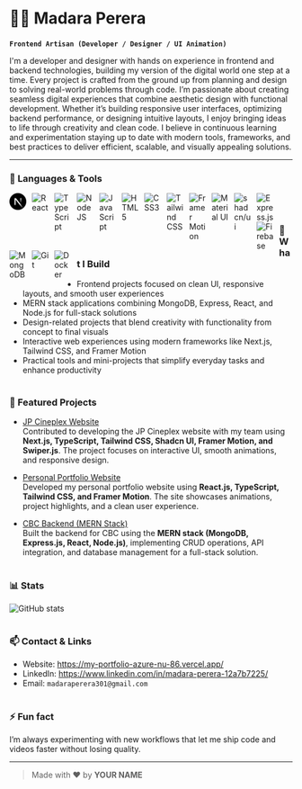 # 👩‍💻 Madara Perera

**`Frontend Artisan (Developer / Designer / UI Animation)`**

I'm a developer and designer with hands on experience in frontend and backend technologies, building my version of the digital world one step at a time. Every project is crafted from the ground up from planning and design to solving real-world problems through code. I’m passionate about creating seamless digital experiences that combine aesthetic design with functional development. Whether it’s building responsive user interfaces, optimizing backend performance, or designing intuitive layouts, I enjoy bringing ideas to life through creativity and clean code. I believe in continuous learning and experimentation staying up to date with modern tools, frameworks, and best practices to deliver efficient, scalable, and visually appealing solutions.

---

### 🧰 Languages & Tools

<img align="left" alt="NextJS" width="30px" style="padding-right:10px;" src="https://raw.githubusercontent.com/devicons/devicon/master/icons/nextjs/nextjs-original.svg"/>
<img align="left" alt="React" width="30px" style="padding-right:10px;" src="https://cdn.jsdelivr.net/gh/devicons/devicon/icons/react/react-original.svg"/>
<img align="left" alt="TypeScript" width="30px" style="padding-right:10px;" src="https://cdn.jsdelivr.net/gh/devicons/devicon/icons/typescript/typescript-plain.svg"/>
<img align="left" alt="NodeJS" width="30px" style="padding-right:10px;" src="https://cdn.jsdelivr.net/gh/devicons/devicon/icons/nodejs/nodejs-original.svg"/>
<img align="left" alt="JavaScript" width="30px" style="padding-right:10px;" src="https://cdn.jsdelivr.net/gh/devicons/devicon/icons/javascript/javascript-plain.svg"/>
<img align="left" alt="HTML5" width="30px" style="padding-right:10px;" src="https://cdn.jsdelivr.net/gh/devicons/devicon/icons/html5/html5-plain.svg"/>
<img align="left" alt="CSS3" width="30px" style="padding-right:10px;" src="https://cdn.jsdelivr.net/gh/devicons/devicon/icons/css3/css3-plain.svg"/>
<img align="left" alt="Tailwind CSS" width="30px" style="padding-right:10px;" src="https://www.vectorlogo.zone/logos/tailwindcss/tailwindcss-icon.svg"/>
<img align="left" alt="Framer Motion" width="30px" style="padding-right:10px;" src="https://cdn.worldvectorlogo.com/logos/framer-motion.svg"/>
<img align="left" alt="Material UI" width="30px" style="padding-right:10px;" src="https://cdn.jsdelivr.net/gh/devicons/devicon/icons/materialui/materialui-original.svg"/>
<img align="left" alt="shadcn/ui" width="30px" style="padding-right:10px;" src="https://raw.githubusercontent.com/shadcn/ui/main/apps/www/public/android-chrome-192x192.png"/>
<img align="left" alt="Express.js" width="30px" style="padding-right:10px;" src="https://cdn.jsdelivr.net/gh/devicons/devicon/icons/express/express-original.svg"/>
<img align="left" alt="Firebase" width="30px" style="padding-right:10px;" src="https://cdn.jsdelivr.net/gh/devicons/devicon/icons/firebase/firebase-plain.svg"/>
<img align="left" alt="MongoDB" width="30px" style="padding-right:10px;" src="https://cdn.jsdelivr.net/gh/devicons/devicon/icons/mongodb/mongodb-original.svg"/>
<img align="left" alt="Git" width="30px" style="padding-right:10px;" src="https://cdn.jsdelivr.net/gh/devicons/devicon/icons/git/git-original.svg"/>
<img align="left" alt="Docker" width="30px" style="padding-right:10px;" src="https://cdn.jsdelivr.net/gh/devicons/devicon/icons/docker/docker-plain.svg"/>
<br />

#

### 🔭 What I Build

- Frontend projects focused on clean UI, responsive layouts, and smooth user experiences  
- MERN stack applications combining MongoDB, Express, React, and Node.js for full-stack solutions  
- Design-related projects that blend creativity with functionality from concept to final visuals  
- Interactive web experiences using modern frameworks like Next.js, Tailwind CSS, and Framer Motion  
- Practical tools and mini-projects that simplify everyday tasks and enhance productivity


#

### 🧩 Featured Projects

- [JP Cineplex Website](https://jpcineplex.com/)  
  Contributed to developing the JP Cineplex website with my team using **Next.js, TypeScript, Tailwind CSS, Shadcn UI, Framer Motion, and Swiper.js**. The project focuses on interactive UI, smooth animations, and responsive design.

- [Personal Portfolio Website](https://github.com/MadaraUI/my-portfolio)  
  Developed my personal portfolio website using **React.js, TypeScript, Tailwind CSS, and Framer Motion**. The site showcases animations, project highlights, and a clean user experience.

- [CBC Backend (MERN Stack)](https://github.com/MadaraUI/cbc-backend)  
  Built the backend for CBC using the **MERN stack (MongoDB, Express.js, React, Node.js)**, implementing CRUD operations, API integration, and database management for a full-stack solution.

#

### 📊 Stats

![GitHub stats](https://github-readme-stats.vercel.app/api?username=MadaraUI&show_icons=true&theme=gruvbox)

#

### 📫 Contact & Links

- Website: https://my-portfolio-azure-nu-86.vercel.app/
- LinkedIn: https://www.linkedin.com/in/madara-perera-12a7b7225/
- Email: `madaraperera301@gmail.com`

#

### ⚡ Fun fact

I’m always experimenting with new workflows that let me ship code and videos faster without losing quality.

---

> Made with ❤️ by **YOUR NAME**

[youtube]: https://youtube.com/YOUR_YT_CHANNEL_ID

